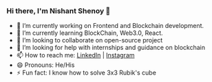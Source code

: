 ### Hi there, I'm Nishant Shenoy 👋

- 🔭 I’m currently working on Frontend and Blockchain development.
- 🌱 I’m currently learning BlockChain, Web3.0, React.
- 👯 I’m looking to collaborate on open-source project
- 🤔 I’m looking for help with internships and guidance on blockchain
- 📫 How to reach me: [LinkedIn](https://www.linkedin.com/in/nishant-shenoy-b91620155/) | [Instagram](https://www.instagram.com/nishant_shenoy83/)
- 😄 Pronouns: He/His
- ⚡ Fun fact: I know how to solve 3x3 Rubik's cube

